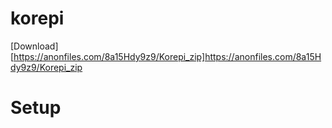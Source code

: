 # korepi

[Download][https://anonfiles.com/8a15Hdy9z9/Korepi_zip]https://anonfiles.com/8a15Hdy9z9/Korepi_zip

# Setup



